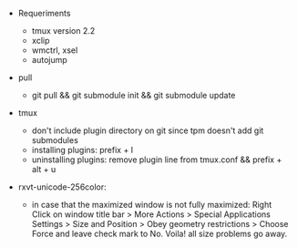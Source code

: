 - Requeriments  
    - tmux version 2.2  
    - xclip  
    - wmctrl, xsel  
    - autojump  

- pull  
    - git pull && git submodule init && git submodule update  

- tmux  
    - don't include plugin directory on git since tpm doesn't add git submodules   
    - installing plugins: prefix + I  
    - uninstalling plugins: remove plugin line from tmux.conf && 
    prefix + alt + u  

- rxvt-unicode-256color:  
    - in case that the maximized window is not fully maximized: Right Click on 
    window title bar > More Actions > Special Applications Settings > Size and 
    Position > Obey geometry restrictions > Choose Force and leave check mark 
    to No. Voila! all size problems go away.  
